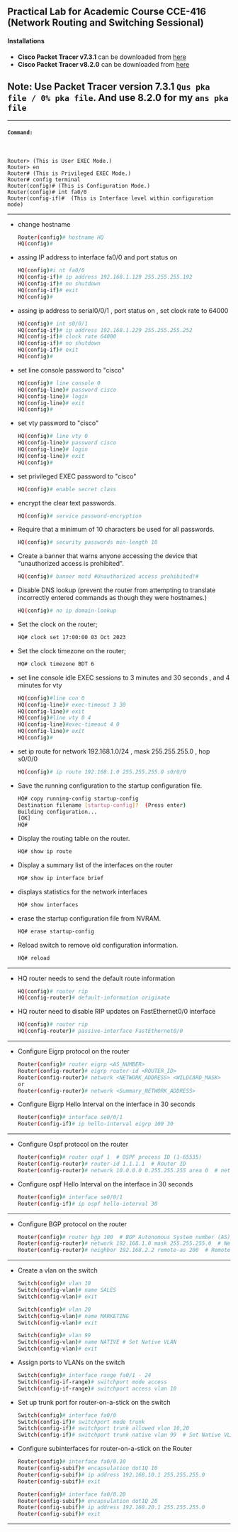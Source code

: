 ## Practical Lab for Academic Course CCE-416 (Network Routing and Switching Sessional)

#### Installations

* **Cisco Packet Tracer v7.3.1** can be downloaded from [here](https://drive.google.com/file/d/1LXq7vFTgzuyciKdXu7eNJ7aeOtxlyVZF/view?usp=drive_link)
* **Cisco Packet Tracer v8.2.0** can be downloaded from [here](https://drive.google.com/file/d/132jZYzdXUlHqpy4HtyAavAp6Ed-NmY8z/view?usp=drive_link)

## Note: Use Packet Tracer version 7.3.1 `Qus pka file / 0% pka file`. And use 8.2.0 for my `ans pka file`
<hr/>


#### `Command:`
<br/>


```
Router> (This is User EXEC Mode.)
Router> en
Router# (This is Privileged EXEC Mode.)
Router# config terminal
Router(config)# (This is Configuration Mode.)
Router(config)# int fa0/0
Router(config-if)#	(This is Interface level within configuration mode)
```
<hr/>

* change hostname
    ```bash
    Router(config)# hostname HQ
    HQ(config)#
    ```
* assing IP address to interface fa0/0 and port status on
    ```bash
    HQ(config)#i nt fa0/0
    HQ(config-if)# ip address 192.168.1.129 255.255.255.192
    HQ(config-if)# no shutdown
    HQ(config-if)# exit
    HQ(config)#
    ```

* assing ip address to serial0/0/1 , port status on , set clock rate to 64000
    ```bash
    HQ(config)# int s0/0/1
    HQ(config-if)# ip address 192.168.1.229 255.255.255.252
    HQ(config-if)# clock rate 64000
    HQ(config-if)# no shutdown 
    HQ(config-if)# exit
    HQ(config)#
    ```


* set line console password to "cisco"
    ```bash
    HQ(config)# line console 0
    HQ(config-line)# password cisco
    HQ(config-line)# login
    HQ(config-line)# exit
    HQ(config)#
    ```

* set vty password to "cisco"
    ```bash
    HQ(config)# line vty 0
    HQ(config-line)# password cisco
    HQ(config-line)# login
    HQ(config-line)# exit
    HQ(config)#
    ```

* set privileged EXEC password to "cisco"
    ```bash
    HQ(config)# enable secret class
    ```

* encrypt the clear text passwords.
    ```bash
    HQ(config)# service password-encryption
    ```

* Require that a minimum of 10 characters be used for all passwords.
    ```bash
    HQ(config)# security passwords min-length 10
    ```

* Create a banner that warns anyone accessing the device that "unauthorized access is prohibited".
    ```bash
    HQ(config)# banner motd #Unauthorized access prohibited!#
    ```

* Disable DNS lookup (prevent the router from attempting to translate incorrectly entered commands as though they were hostnames.)
    ```bash
    HQ(config)# no ip domain-lookup
    ```

* Set the clock on the router;
    ```bash
    HQ# clock set 17:00:00 03 Oct 2023
    ```

* Set the clock timezone on the router;
    ```bash
    HQ# clock timezone BDT 6
    ```

* set line console idle EXEC sessions to 3 minutes and 30 seconds , and 4 minutes for vty
    ```bash
    HQ(config)#line con 0
    HQ(config-line)# exec-timeout 3 30
    HQ(config-line)# exit
    HQ(config)#line vty 0 4
    HQ(config-line)#exec-timeout 4 0
    HQ(config-line)# exit
    HQ(config)#
    ```

* set ip route for network 192.168.1.0/24 , mask 255.255.255.0 , hop s0/0/0
    ```bash
    HQ(config)# ip route 192.168.1.0 255.255.255.0 s0/0/0
    ```

* Save the running configuration to the startup configuration file.
    ```bash
    HQ# copy running-config startup-config
    Destination filename [startup-config]?  (Press enter)
    Building configuration...
    [OK]
    HQ#
    ```

* Display the routing table on the router.
    ```bash
    HQ# show ip route
    ```

* Display a summary list of the interfaces on the router
    ```bash
    HQ# show ip interface brief
    ```

* displays statistics for the network interfaces
    ```bash
    HQ# show interfaces
    ```

* erase the startup configuration file from NVRAM.
    ```bash
    HQ# erase startup-config
    ```

* Reload switch to remove old configuration information.
    ```bash
    HQ# reload
    ```

<hr/>

* HQ router needs to send the default route information 
    ```bash
    HQ(config)# router rip
    HQ(config-router)# default-information originate 
    ```

* HQ router need to disable RIP updates on FastEthernet0/0 interface
    ```bash
    HQ(config)# router rip
    HQ(config-router)# passive-interface FastEthernet0/0
    ```

<hr/>

* Configure Eigrp protocol on the router
    ```bash
    Router(config)# router eigrp <AS_NUMBER> 
    Router(config-router)# eigrp router-id <ROUTER_ID>
    Router(config-router)# network <NETWORK_ADDRESS> <WILDCARD_MASK>
    or
    Router(config-router)# network <Summary_NETWORK_ADDRESS>
    ```

* Configure Eigrp Hello Interval on the interface in 30 seconds
    ```bash
    Router(config)# interface se0/0/1
    Router(config-if)# ip hello-interval eigrp 100 30
    ```

<hr/>

* Configure Ospf protocol on the router
    ```bash
    Router(config)# router ospf 1  # OSPF process ID (1-65535)
    Router(config-router)# router-id 1.1.1.1  # Router ID
    Router(config-router)# network 10.0.0.0 0.255.255.255 area 0  # network and WILDCARD_MASK and area
    ```

* Configure ospf Hello Interval on the interface in 30 seconds
    ```bash
    Router(config)# interface se0/0/1
    Router(config-if)# ip ospf hello-interval 30
    ```

<hr/>

* Configure BGP protocol on the router
    ```bash
    Router(config)# router bgp 100  # BGP Autonomous System number (AS)
    Router(config-router)# network 192.168.1.0 mask 255.255.255.0  # Network advertisement
    Router(config-router)# neighbor 192.168.2.2 remote-as 200  # Remote BGP neighbor IP and AS
    ```

<hr/>

* Create a vlan on the switch 
    ```bash
    Switch(config)# vlan 10
    Switch(config-vlan)# name SALES
    Switch(config-vlan)# exit

    Switch(config)# vlan 20
    Switch(config-vlan)# name MARKETING
    Switch(config-vlan)# exit

    Switch(config)# vlan 99
    Switch(config-vlan)# name NATIVE # Set Native VLAN
    Switch(config-vlan)# exit
    ```

* Assign ports to VLANs on the switch
    ```bash
    Switch(config)# interface range fa0/1 - 24
    Switch(config-if-range)# switchport mode access
    Switch(config-if-range)# switchport access vlan 10
    ```

* Set up trunk port for router-on-a-stick on the switch
    ```bash
    Switch(config)# interface fa0/0
    Switch(config-if)# switchport mode trunk
    Switch(config-if)# switchport trunk allowed vlan 10,20
    Switch(config-if)# switchport trunk native vlan 99  # Set Native VLAN
    ```

* Configure subinterfaces for router-on-a-stick on the Router
    ```bash
    Router(config)# interface fa0/0.10
    Router(config-subif)# encapsulation dot1Q 10
    Router(config-subif)# ip address 192.168.10.1 255.255.255.0
    Router(config-subif)# exit

    Router(config)# interface fa0/0.20
    Router(config-subif)# encapsulation dot1Q 20
    Router(config-subif)# ip address 192.168.20.1 255.255.255.0
    Router(config-subif)# exit
    ```

<hr/>